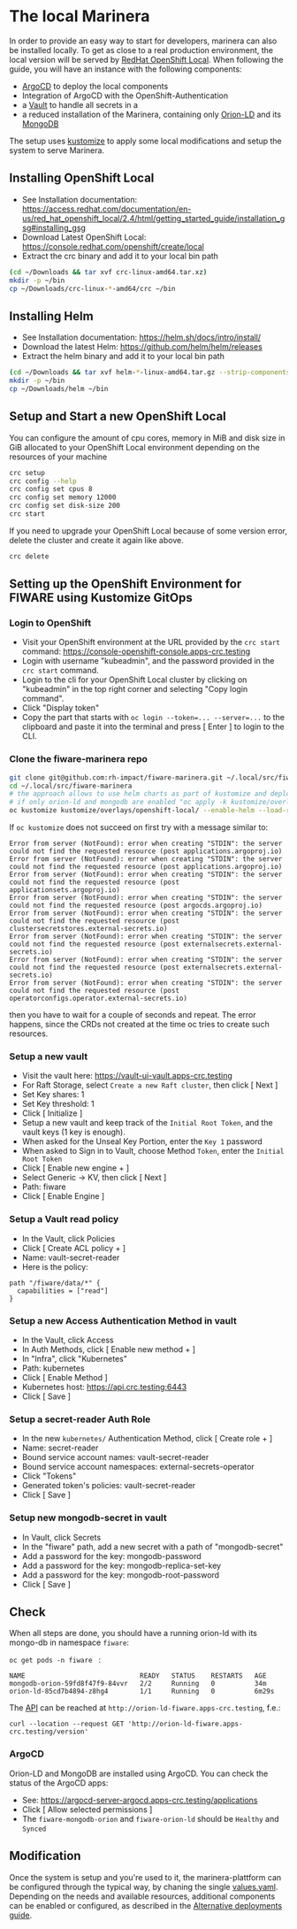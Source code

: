 # The local Marinera

In order to provide an easy way to start for developers, marinera can also be installed locally. To get as close to a real production environment, the local version will be served by [RedHat OpenShift Local](https://developers.redhat.com/products/openshift-local/overview). When following the guide, you will have an instance with the following components:

- [ArgoCD](https://argo-cd.readthedocs.io/en/stable/) to deploy the local components
- Integration of ArgoCD with the OpenShift-Authentication
- a [Vault](https://www.vaultproject.io/) to handle all secrets in a 
- a reduced installation of the Marinera, containing only [Orion-LD](https://github.com/FIWARE/context.Orion-LD) and its [MongoDB](https://www.mongodb.com/)

The setup uses [kustomize](https://kustomize.io/) to apply some local modifications and setup the system to serve Marinera.


## Installing OpenShift Local

- See Installation documentation: https://access.redhat.com/documentation/en-us/red_hat_openshift_local/2.4/html/getting_started_guide/installation_gsg#installing_gsg
- Download Latest OpenShift Local: https://console.redhat.com/openshift/create/local
- Extract the crc binary and add it to your local bin path

```bash
(cd ~/Downloads && tar xvf crc-linux-amd64.tar.xz)
mkdir -p ~/bin
cp ~/Downloads/crc-linux-*-amd64/crc ~/bin
```

## Installing Helm

- See Installation documentation: https://helm.sh/docs/intro/install/
- Download the latest Helm: https://github.com/helm/helm/releases
- Extract the helm binary and add it to your local bin path

```bash
(cd ~/Downloads && tar xvf helm-*-linux-amd64.tar.gz --strip-components=1)
mkdir -p ~/bin
cp ~/Downloads/helm ~/bin
```

## Setup and Start a new  OpenShift Local

You can configure the amount of cpu cores, memory in MiB and disk size in GiB allocated to your OpenShift Local environment depending on the resources of your machine

```bash
crc setup
crc config --help
crc config set cpus 8
crc config set memory 12000
crc config set disk-size 200
crc start
```

If you need to upgrade your OpenShift Local because of some version error, delete the cluster and create it again like above. 

```bash
crc delete
```

## Setting up the OpenShift Environment for FIWARE using Kustomize GitOps

### Login to OpenShift

- Visit your OpenShift environment at the URL provided by the `crc start` command: https://console-openshift-console.apps-crc.testing
- Login with username "kubeadmin", and the password provided in the `crc start` command. 
- Login to the cli for your OpenShift Local cluster by clicking on "kubeadmin" in the top right corner and selecting "Copy login command". 
- Click "Display token"
- Copy the part that starts with `oc login --token=... --server=...` to the clipboard and paste it into the terminal and press [ Enter ] to login to the CLI. 

### Clone the fiware-marinera repo

```bash
git clone git@github.com:rh-impact/fiware-marinera.git ~/.local/src/fiware-marinera
cd ~/.local/src/fiware-marinera
# the approach allows to use helm charts as part of kustomize and deploy the full marinera
# if only orion-ld and mongodb are enabled "oc apply -k kustomize/overlays/openshift-local/" is sufficient
oc kustomize kustomize/overlays/openshift-local/ --enable-helm --load-restrictor=LoadRestrictionsNone | oc apply -f -
```

If ```oc kustomize``` does not succeed on first try with a message similar to:

```
Error from server (NotFound): error when creating "STDIN": the server could not find the requested resource (post applications.argoproj.io)
Error from server (NotFound): error when creating "STDIN": the server could not find the requested resource (post applications.argoproj.io)
Error from server (NotFound): error when creating "STDIN": the server could not find the requested resource (post applicationsets.argoproj.io)
Error from server (NotFound): error when creating "STDIN": the server could not find the requested resource (post argocds.argoproj.io)
Error from server (NotFound): error when creating "STDIN": the server could not find the requested resource (post clustersecretstores.external-secrets.io)
Error from server (NotFound): error when creating "STDIN": the server could not find the requested resource (post externalsecrets.external-secrets.io)
Error from server (NotFound): error when creating "STDIN": the server could not find the requested resource (post externalsecrets.external-secrets.io)
Error from server (NotFound): error when creating "STDIN": the server could not find the requested resource (post operatorconfigs.operator.external-secrets.io)
```
then you have to wait for a couple of seconds and repeat. The error happens, since the CRDs not created at the time oc tries to create such resources. 

### Setup a new vault

- Visit the vault here: https://vault-ui-vault.apps-crc.testing
- For Raft Storage, select `Create a new Raft cluster`, then click [ Next ]
- Set Key shares: 1
- Set Key threshold: 1
- Click [ Initialize ]
- Setup a new vault and keep track of the `Initial Root Token`, and the vault keys (1 key is enough). 
- When asked for the Unseal Key Portion, enter the `Key 1` password
- When asked to Sign in to Vault, choose Method `Token`, enter the `Initial Root Token`
- Click [ Enable new engine + ]
- Select Generic -> KV, then click [ Next ]
- Path: fiware
- Click [ Enable Engine ]

### Setup a Vault read policy

- In the Vault, click Policies
- Click [ Create ACL policy + ]
- Name: vault-secret-reader
- Here is the policy: 

```
path "/fiware/data/*" {
  capabilities = ["read"]
}
```

### Setup a new Access Authentication Method in vault

- In the Vault, click Access
- In Auth Methods, click [ Enable new method + ]
- In "Infra", click "Kubernetes"
- Path: kubernetes
- Click [ Enable Method ]
- Kubernetes host: https://api.crc.testing:6443
- Click [ Save ]

### Setup a secret-reader Auth Role

- In the new `kubernetes/` Authentication Method, click [ Create role + ]
- Name: secret-reader
- Bound service account names: vault-secret-reader
- Bound service account namespaces: external-secrets-operator
- Click "Tokens"
- Generated token's policies: vault-secret-reader
- Click [ Save ]

### Setup new mongodb-secret in vault

- In Vault, click Secrets
- In the "fiware" path, add a new secret with a path of "mongodb-secret"
- Add a password for the key: mongodb-password
- Add a password for the key: mongodb-replica-set-key
- Add a password for the key: mongodb-root-password
- Click [ Save ]


## Check

When all steps are done, you should have a running orion-ld with its mongo-db in namespace ```fiware```:

```oc get pods -n fiware ``` :

```
NAME                             READY   STATUS    RESTARTS   AGE
mongodb-orion-59fd8f47f9-84vvr   2/2     Running   0          34m
orion-ld-85cd7b4894-z8hg4        1/1     Running   0          6m29s
```

The [API](https://www.etsi.org/deliver/etsi_gs/CIM/001_099/009/01.06.01_60/gs_cim009v010601p.pdf) can be reached at ```http://orion-ld-fiware.apps-crc.testing```,
f.e.:
```shell
curl --location --request GET 'http://orion-ld-fiware.apps-crc.testing/version'
```

### ArgoCD

Orion-LD and MongoDB are installed using ArgoCD. You can check the status of the ArgoCD apps: 

- See: https://argocd-server-argocd.apps-crc.testing/applications
- Click [ Allow selected permissions ]
- The `fiware-mongodb-orion` and `fiware-orion-ld` should be `Healthy` and `Synced`

## Modification

Once the system is setup and you're used to it, the marinera-plattform can be configured through the typical way, by chaning the single [values.yaml](../clusters/in-cluster/marinera/values.yaml). Depending on the needs and available resources, additional components can be enabled or configured, as described in the [Alternative deployments guide](ALT_DEPLOYMENTS.md).
